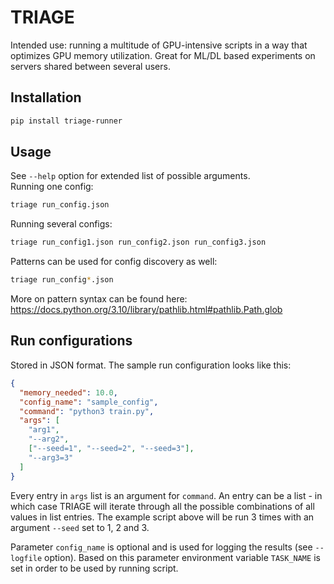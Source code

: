 # TRIAGE

Intended use: running a multitude of GPU-intensive scripts in a way that optimizes GPU memory utilization. Great for ML/DL based experiments on servers shared between several users.

## Installation

```bash
pip install triage-runner
```

## Usage

See `--help` option for extended list of possible arguments.  
Running one config:
```bash
triage run_config.json
```
Running several configs:
```bash
triage run_config1.json run_config2.json run_config3.json 
```
Patterns can be used for config discovery as well:
```bash
triage run_config*.json
```
More on pattern syntax can be found here: https://docs.python.org/3.10/library/pathlib.html#pathlib.Path.glob

## Run configurations

Stored in JSON format. The sample run configuration looks like this:
```json
{
  "memory_needed": 10.0,
  "config_name": "sample_config",
  "command": "python3 train.py",
  "args": [
    "arg1",
    "--arg2",
    ["--seed=1", "--seed=2", "--seed=3"],
    "--arg3=3"
  ]
}
```
Every entry in `args` list is an argument for `command`. An entry can be a list - in which case TRIAGE will iterate through all the possible combinations of all values in list entries. The example script above will be run 3 times with an argument `--seed` set to 1, 2 and 3.

Parameter `config_name` is optional and is used for logging the results (see `--logfile` option). Based on this parameter environment variable `TASK_NAME` is set in order to be used by running script.
